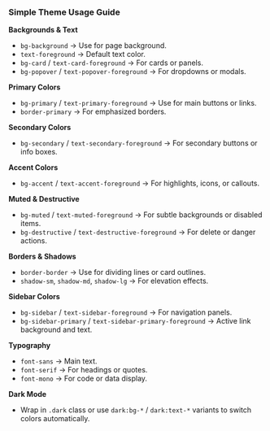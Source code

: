 ### Simple Theme Usage Guide

**Backgrounds & Text**

* `bg-background` → Use for page background.
* `text-foreground` → Default text color.
* `bg-card` / `text-card-foreground` → For cards or panels.
* `bg-popover` / `text-popover-foreground` → For dropdowns or modals.

**Primary Colors**

* `bg-primary` / `text-primary-foreground` → Use for main buttons or links.
* `border-primary` → For emphasized borders.

**Secondary Colors**

* `bg-secondary` / `text-secondary-foreground` → For secondary buttons or info boxes.

**Accent Colors**

* `bg-accent` / `text-accent-foreground` → For highlights, icons, or callouts.

**Muted & Destructive**

* `bg-muted` / `text-muted-foreground` → For subtle backgrounds or disabled items.
* `bg-destructive` / `text-destructive-foreground` → For delete or danger actions.

**Borders & Shadows**

* `border-border` → Use for dividing lines or card outlines.
* `shadow-sm`, `shadow-md`, `shadow-lg` → For elevation effects.

**Sidebar Colors**

* `bg-sidebar` / `text-sidebar-foreground` → For navigation panels.
* `bg-sidebar-primary` / `text-sidebar-primary-foreground` → Active link background and text.

**Typography**

* `font-sans` → Main text.
* `font-serif` → For headings or quotes.
* `font-mono` → For code or data display.

**Dark Mode**

* Wrap in `.dark` class or use `dark:bg-*` / `dark:text-*` variants to switch colors automatically.
